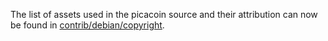 The list of assets used in the picacoin source and their attribution can now be found in [contrib/debian/copyright](../contrib/debian/copyright).
